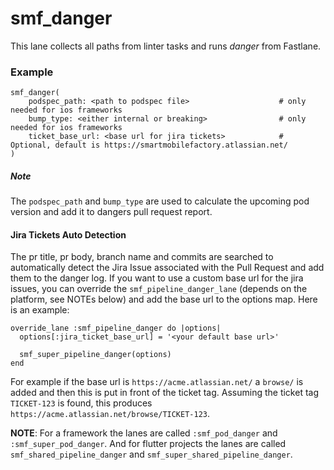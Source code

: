 # smf_danger

This lane collects all paths from linter tasks and runs *danger* from Fastlane.

### Example
```
smf_danger(
    podspec_path: <path to podspec file>                    # only needed for ios frameworks
    bump_type: <either internal or breaking>                # only needed for ios frameworks
    ticket_base_url: <base url for jira tickets>            # Optional, default is https://smartmobilefactory.atlassian.net/        
)
```

##### Note

The `podspec_path` and `bump_type` are used to calculate the upcoming pod version and add it to dangers pull request report.

#### Jira Tickets Auto Detection

The pr title, pr body, branch name and commits are searched to automatically detect the Jira Issue associated with the Pull Request and add them to the danger log. If you want to use a custom base url for the jira issues, you can override the `smf_pipeline_danger_lane` (depends on the platform, see NOTEs below) and add the base url to the options map. Here  is an example:
```
override_lane :smf_pipeline_danger do |options|
  options[:jira_ticket_base_url] = '<your default base url>'

  smf_super_pipeline_danger(options)
end
```
For example if the base url is `https://acme.atlassian.net/` a `browse/` is added and then this is put in front of the ticket tag. Assuming the ticket tag `TICKET-123` is found, this produces `https://acme.atlassian.net/browse/TICKET-123`.

**NOTE**: For a framework the lanes are called `:smf_pod_danger` and `:smf_super_pod_danger`. And for flutter projects the lanes are called `smf_shared_pipeline_danger` and `smf_super_shared_pipeline_danger`.
